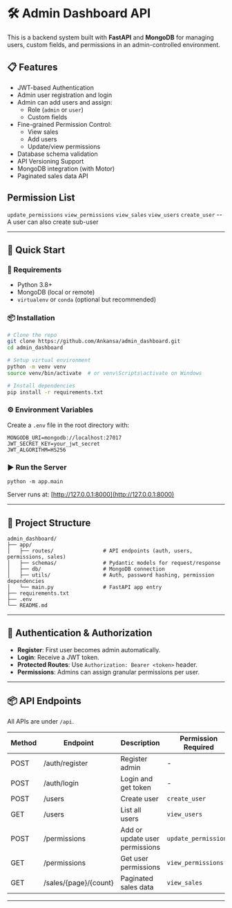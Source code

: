# 🛠️ Admin Dashboard API

This is a backend system built with **FastAPI** and **MongoDB** for managing users, custom fields, and permissions in an admin-controlled environment.

## 📋 Features

- JWT-based Authentication
- Admin user registration and login
- Admin can add users and assign:
  - Role (`admin` or `user`)
  - Custom fields
- Fine-grained Permission Control:
  - View sales
  - Add users
  - Update/view permissions
- Database schema validation
- API Versioning Support
- MongoDB integration (with Motor)
- Paginated sales data API


## Permission List

`update_permissions`
`view_permissions`
`view_sales`
`view_users`
`create_user` -- A user can also create sub-user

---

## 🚀 Quick Start

### 🔧 Requirements

- Python 3.8+
- MongoDB (local or remote)
- `virtualenv` or `conda` (optional but recommended)

### 📦 Installation

```bash
# Clone the repo
git clone https://github.com/Ankansa/admin_dashboard.git
cd admin_dashboard

# Setup virtual environment
python -m venv venv
source venv/bin/activate  # or venv\Scripts\activate on Windows

# Install dependencies
pip install -r requirements.txt
```

### ⚙️ Environment Variables

Create a `.env` file in the root directory with:

```
MONGODB_URI=mongodb://localhost:27017
JWT_SECRET_KEY=your_jwt_secret
JWT_ALGORITHM=HS256
```

### ▶️ Run the Server

```
python -m app.main
```

Server runs at: [http://127.0.0.1:8000](http://127.0.0.1:8000)

---

## 📁 Project Structure

```
admin_dashboard/
├── app/
│   ├── routes/                # API endpoints (auth, users, permissions, sales)
│   ├── schemas/               # Pydantic models for request/response
│   ├── db/                    # MongoDB connection
│   ├── utils/                 # Auth, password hashing, permission dependencies
│   └── main.py                # FastAPI app entry
├── requirements.txt
├── .env
└── README.md
```

---

## 🔐 Authentication & Authorization

- **Register**: First user becomes admin automatically.
- **Login**: Receive a JWT token.
- **Protected Routes**: Use `Authorization: Bearer <token>` header.
- **Permissions**: Admins can assign granular permissions per user.

---

## 📦 API Endpoints

All APIs are under `/api`.

| Method | Endpoint                        | Description                     | Permission Required     |
|--------|----------------------------------|----------------------------------|--------------------------|
| POST   | /auth/register                   | Register admin                  | -                        |
| POST   | /auth/login                      | Login and get token             | -                        |
| POST   | /users                           | Create user                     | `create_user`            |
| GET    | /users                           | List all users                  | `view_users`             |
| POST   | /permissions                     | Add or update user permissions  | `update_permissions`     |
| GET    | /permissions                     | Get user permissions            | `view_permissions`       |
| GET    | /sales/{page}/{count}            | Paginated sales data            | `view_sales`             |



---
